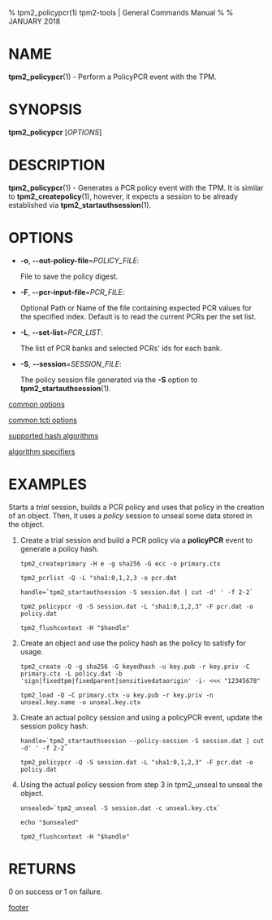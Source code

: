 % tpm2_policypcr(1) tpm2-tools | General Commands Manual
%
% JANUARY 2018

# NAME

**tpm2_policypcr**(1) - Perform a PolicyPCR event with the TPM.

# SYNOPSIS

**tpm2_policypcr** [*OPTIONS*]

# DESCRIPTION

**tpm2_policypcr**(1) - Generates a PCR policy event with the TPM. It is similar
to **tpm2_createpolicy**(1), however, it expects a session to be already
established via **tpm2_startauthsession**(1).

# OPTIONS

  * **-o**, **--out-policy-file**=_POLICY\_FILE_:
    
    File to save the policy digest.

  * **-F**, **--pcr-input-file**=_PCR\_FILE_:
    
    Optional Path or Name of the file containing expected PCR values for the
    specified index. Default is to read the current PCRs per the set list.

  * **-L**, **--set-list**=_PCR\_LIST_:
    
    The list of PCR banks and selected PCRs' ids for each bank.

  * **-S**, **--session**=_SESSION_FILE_:

    The policy session file generated via the **-S** option to
    **tpm2_startauthsession**(1).

[common options](common/options.md)

[common tcti options](common/tcti.md)

[supported hash algorithms](common/hash.md)

[algorithm specifiers](common/alg.md)

# EXAMPLES

Starts a *trial* session, builds a PCR policy and uses that policy in the creation of an object.
Then, it uses a *policy* session to unseal some data stored in the object.

1. Create a trial session and build a PCR policy via a **policyPCR** event to generate a policy hash.
    ```
    tpm2_createprimary -H e -g sha256 -G ecc -o primary.ctx

    tpm2_pcrlist -Q -L "sha1:0,1,2,3 -o pcr.dat

    handle=`tpm2_startauthsession -S session.dat | cut -d' ' -f 2-2`

    tpm2_policypcr -Q -S session.dat -L "sha1:0,1,2,3" -F pcr.dat -o policy.dat

    tpm2_flushcontext -H "$handle"
    ```
2. Create an object and use the policy hash as the policy to satisfy for usage.
    ```
    tpm2_create -Q -g sha256 -G keyedhash -u key.pub -r key.priv -C primary.ctx -L policy.dat -b 'sign|fixedtpm|fixedparent|sensitivedataorigin' -i- <<< "12345678"

    tpm2_load -Q -C primary.ctx -u key.pub -r key.priv -n unseal.key.name -o unseal.key.ctx
    ```
3. Create an actual policy session and using a policyPCR event, update the session policy hash.
    ```
    handle=`tpm2_startauthsession --policy-session -S session.dat | cut -d' ' -f 2-2`

    tpm2_policypcr -Q -S session.dat -L "sha1:0,1,2,3" -F pcr.dat -o policy.dat
    ```
4. Using the actual policy session from step 3 in tpm2_unseal to unseal the object.
    ```
    unsealed=`tpm2_unseal -S session.dat -c unseal.key.ctx`

    echo "$unsealed"

    tpm2_flushcontext -H "$handle"
    ```

# RETURNS

0 on success or 1 on failure.

[footer](common/footer.md)
